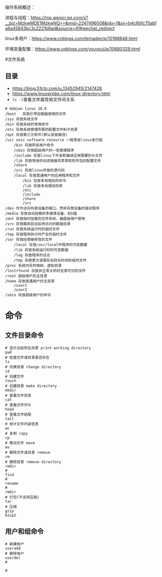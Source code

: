 操作系统概述：

进程与线程：https://mp.weixin.qq.com/s?__biz=MzkwMDE1MzkwNQ==&mid=2247496008&idx=1&sn=b4c6bfc75abfa8a45843bc3c2221b6ad&source=41#wechat_redirect

linux多用户：https://www.cnblogs.com/lemaden/p/10188848.html

环境变量配置：https://www.cnblogs.com/youyoui/p/10680329.html



#文件系统

## 目录

- https://blog.51cto.com/u_13452945/2147428
- https://www.linuxprobe.com/linux-directory.html
- `ls -l`查看文件属性和文件间关系

```
# debian linux 10.8
/boot	存放引导加载器使用的文件
/sys 存放系统文件
/bin 存放系统的常用命令
/etc 存放系统管理所需的配置文件和子目录
/opt 存放第三方软件(默认安装路径)
/usr unix software resource 一般来自linux发行版
	/bin 存放所有用户命令
	/sbin 存放超级用户的一些管理程序
	/include 存放linux下开发和编译应用需要的头文件
	/lib 存放常用的动态链接共享库和软件包的配置文件
	/share 
	/src 存放linux开放的源代码
	/local 存放普通用户的应用程序和文件
		/bin 存放本地增加的命令
		/lib 存放本地增加的库
		/etc 
		/include 
		/share
		/src 
/dev 作为访问外部设备的接口，而非存放设备的驱动程序
/media 存放自动挂载的多媒体设备，如U盘
/mnt 存放临时挂载的文件系统，被超级用户使用
/srv 存放服务启动后待访问的数据目录
/run 存放系统运行时的临时文件
/tmp 存放程序执行时产生的临时文件
/var 存放经常被修改的文件
	/local 存放/usr/local中程序的可变数据
	/lib 存放系统运行时的可变数据
	/log 存放程序的日志
	/tmp 存放更大或需存在较长时间的临时文件
/proc 系统内存的映射，虚拟目录
/lost+found 存放非正常关机时无家可归的文件
/root 超级用户的主目录
/home 存放普通用户的主目录
	/user1
	/user2
/sbin 存放超级用户的命令
```

# 命令

## 文件目录命令

```shell
# 显示当前所在目录 print working directory
pwd
# 检查文件或目录是否存在
ls
# 切换目录 change directory
cd
# 创建文件
touch
# 创建目录 make directory
mkdir
# 查看文件信息
cat
# 查看文件开头
head
# 查看文件结尾
tail
# 统计文件内容信息
wc
# 复制 copy
cp
# 移动文件 move
mv
# 删除文件或目录 remove
rm
# 删除目录 remove directory
rmdir
# 
find
# 
rename
# 
rmdir
# 打包(不支持压缩)
tar
# 压缩
gzip
bzip2
```

## 用户和组命令

```shell
# 新建用户
useradd
# 删除用户
userdel
# 

# 
```

